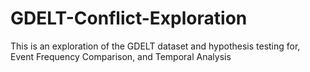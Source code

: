 # GDELT-Conflict-Exploration
This is an exploration of the GDELT dataset and hypothesis testing for, Event Frequency Comparison, and Temporal Analysis
